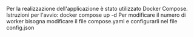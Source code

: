 Per la realizzazione dell'applicazione è stato utilizzato Docker Compose.
Istruzioni per l'avvio:
docker compose up -d
Per modificare il numero di worker bisogna modificare il file compose.yaml e configurarli nel file config.json
